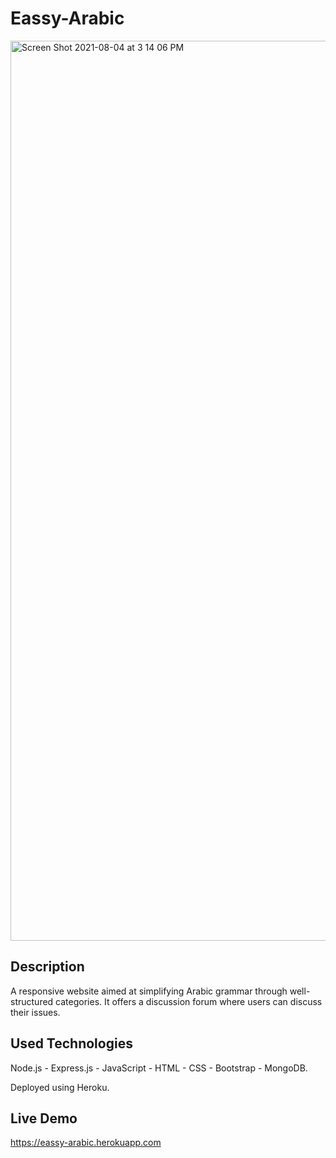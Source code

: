 # Eassy-Arabic
<img width="1440" alt="Screen Shot 2021-08-04 at 3 14 06 PM" src="https://user-images.githubusercontent.com/75578380/128178844-18ca2710-2b21-4c42-979c-37311585b23b.png">


## Description
A responsive website aimed at simplifying Arabic grammar through well-structured categories. It offers a discussion forum where users can discuss their issues.
## Used Technologies

Node.js - Express.js - JavaScript - HTML - CSS - Bootstrap - MongoDB.

Deployed using Heroku.


## Live Demo
https://eassy-arabic.herokuapp.com
